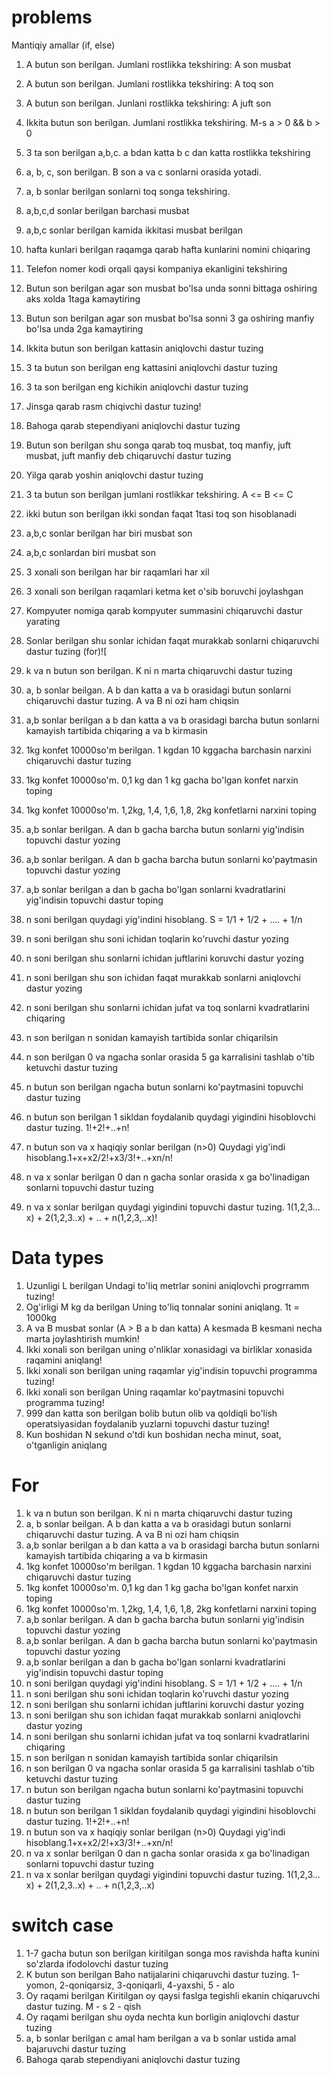 # problems
 Mantiqiy amallar (if, else)
1) A butun son berilgan. Jumlani rostlikka tekshiring: A son musbat
2) A butun son berilgan. Jumlani rostlikka tekshiring: A toq son
3) A butun son berilgan. Junlani rostlikka tekshiring: A juft son
4) Ikkita butun son berilgan. Jumlani rostlikka tekshiring. M-s a > 0 && b > 0
5) 3 ta son berilgan a,b,c. a bdan katta b c dan katta rostlikka tekshiring
6) a, b, c, son berilgan. B son a va c sonlarni orasida yotadi.
7) a, b sonlar berilgan sonlarni toq songa tekshiring.
8) a,b,c,d sonlar berilgan barchasi musbat
9) a,b,c sonlar berilgan kamida ikkitasi musbat berilgan
10) hafta kunlari berilgan raqamga qarab hafta kunlarini nomini chiqaring
11) Telefon nomer kodi orqali qaysi kompaniya ekanligini tekshiring
12) Butun son berilgan agar son musbat bo'lsa unda sonni bittaga oshiring aks xolda 1taga kamaytiring
13) Butun son berilgan agar son musbat bo'lsa sonni 3 ga oshiring manfiy bo'lsa unda 2ga kamaytiring
14) Ikkita butun son berilgan kattasin aniqlovchi dastur tuzing
15) 3 ta butun son berilgan eng kattasini aniqlovchi dastur tuzing
16) 3 ta son berilgan eng kichikin aniqlovchi dastur tuzing
17) Jinsga qarab rasm chiqivchi dastur tuzing!
18) Bahoga qarab stependiyani aniqlovchi dastur tuzing
19) Butun son berilgan shu songa qarab toq musbat, toq manfiy, juft musbat, juft manfiy deb chiqaruvchi dastur tuzing
20) Yilga qarab yoshin aniqlovchi dastur tuzing
21) 3 ta butun son berilgan jumlani rostlikkar tekshiring. A <= B <= C
22) ikki butun son berilgan ikki sondan faqat 1tasi toq son hisoblanadi
23) a,b,c sonlar berilgan har biri musbat son
24) a,b,c sonlardan biri musbat son
25) 3 xonali son berilgan har bir raqamlari har xil
26) 3 xonali son berilgan raqamlari ketma ket o'sib boruvchi joylashgan
27) Kompyuter nomiga qarab kompyuter summasini chiqaruvchi dastur yarating
28) Sonlar berilgan shu sonlar ichidan faqat murakkab sonlarni chiqaruvchi dastur tuzing (for)![

1) k va n butun son berilgan. K ni n marta chiqaruvchi dastur tuzing
2) a, b sonlar beilgan. A b dan katta a va b orasidagi butun sonlarni chiqaruvchi dastur tuzing. A va B ni ozi ham chiqsin
3) a,b sonlar berilgan a b dan katta a va b orasidagi barcha butun sonlarni kamayish tartibida chiqaring a va b kirmasin 
4) 1kg konfet 10000so'm berilgan. 1 kgdan 10 kggacha barchasin narxini chiqaruvchi dastur tuzing
5) 1kg konfet 10000so'm. 0,1 kg dan 1 kg gacha bo'lgan konfet narxin toping
6) 1kg konfet 10000so'm. 1,2kg, 1,4, 1,6, 1,8, 2kg konfetlarni narxini toping
7) a,b sonlar berilgan. A dan b gacha barcha butun sonlarni yig'indisin topuvchi dastur yozing
8) a,b sonlar berilgan. A dan b gacha barcha butun sonlarni ko'paytmasin topuvchi dastur yozing
9) a,b sonlar berilgan a dan b gacha bo'lgan sonlarni kvadratlarini yig'indisin topuvchi dastur toping
10) n soni berilgan quydagi yig'indini hisoblang. S = 1/1 + 1/2 + …. + 1/n
11) n soni berilgan shu soni ichidan toqlarin ko'ruvchi dastur yozing
12) n soni berilgan shu sonlarni ichidan juftlarini koruvchi dastur yozing
13) n soni berilgan shu son ichidan faqat murakkab sonlarni aniqlovchi dastur yozing
14) n soni berilgan shu sonlarni ichidan jufat va toq sonlarni kvadratlarini chiqaring
15) n son berilgan n sonidan kamayish tartibida sonlar chiqarilsin
16) n son berilgan 0 va ngacha sonlar orasida 5 ga karralisini tashlab o'tib ketuvchi dastur tuzing
17) n butun son berilgan ngacha butun sonlarni ko'paytmasini topuvchi dastur tuzing
18) n butun son berilgan 1 sikldan foydalanib quydagi yigindini hisoblovchi dastur tuzing. 1!+2!+..+n!
19) n butun son va x haqiqiy sonlar berilgan (n>0) Quydagi yig'indi hisoblang.1+x+x2/2!+x3/3!+..+xn/n!
20) n va x sonlar berilgan 0 dan n gacha sonlar orasida x ga bo'linadigan sonlarni topuvchi dastur tuzing
21) n va x sonlar berilgan quydagi yigindini topuvchi dastur tuzing. 1(1,2,3…x) + 2(1,2,3..x) + .. + n(1,2,3,..x)!
# Data types 
1) Uzunligi L berilgan Undagi to'liq metrlar sonini aniqlovchi progrramm tuzing!
2) Og'irligi M kg da berilgan Uning to'liq tonnalar sonini aniqlang. 1t = 1000kg
3) A va  B musbat sonlar (A > B a b dan katta) A kesmada B kesmani necha marta joylashtirish mumkin!
4) Ikki xonali son berilgan uning o'nliklar xonasidagi va birliklar xonasida raqamini aniqlang!
5) Ikki xonali son berilgan uning raqamlar yig'indisin topuvchi programma tuzing!
6) Ikki xonali son berilgan Uning raqamlar ko'paytmasini topuvchi programma tuzing!
7) 999 dan katta son berilgan bolib butun olib va qoldiqli bo'lish operatsiyasidan foydalanib yuzlarni topuvchi dastur tuzing!
8) Kun boshidan N sekund o'tdi kun boshidan necha minut, soat, o'tganligin aniqlang
# For
1) k va n butun son berilgan. K ni n marta chiqaruvchi dastur tuzing
2) a, b sonlar beilgan. A b dan katta a va b orasidagi butun sonlarni chiqaruvchi dastur tuzing. A va B ni ozi ham chiqsin
3) a,b sonlar berilgan a b dan katta a va b orasidagi barcha butun sonlarni kamayish tartibida chiqaring a va b kirmasin 
4) 1kg konfet 10000so'm berilgan. 1 kgdan 10 kggacha barchasin narxini chiqaruvchi dastur tuzing
5) 1kg konfet 10000so'm. 0,1 kg dan 1 kg gacha bo'lgan konfet narxin toping
6) 1kg konfet 10000so'm. 1,2kg, 1,4, 1,6, 1,8, 2kg konfetlarni narxini toping
7) a,b sonlar berilgan. A dan b gacha barcha butun sonlarni yig'indisin topuvchi dastur yozing
8) a,b sonlar berilgan. A dan b gacha barcha butun sonlarni ko'paytmasin topuvchi dastur yozing
9) a,b sonlar berilgan a dan b gacha bo'lgan sonlarni kvadratlarini yig'indisin topuvchi dastur toping
10) n soni berilgan quydagi yig'indini hisoblang. S = 1/1 + 1/2 + …. + 1/n
11) n soni berilgan shu soni ichidan toqlarin ko'ruvchi dastur yozing
12) n soni berilgan shu sonlarni ichidan juftlarini koruvchi dastur yozing
13) n soni berilgan shu son ichidan faqat murakkab sonlarni aniqlovchi dastur yozing
14) n soni berilgan shu sonlarni ichidan jufat va toq sonlarni kvadratlarini chiqaring
15) n son berilgan n sonidan kamayish tartibida sonlar chiqarilsin
16) n son berilgan 0 va ngacha sonlar orasida 5 ga karralisini tashlab o'tib ketuvchi dastur tuzing
17) n butun son berilgan ngacha butun sonlarni ko'paytmasini topuvchi dastur tuzing
18) n butun son berilgan 1 sikldan foydalanib quydagi yigindini hisoblovchi dastur tuzing. 1!+2!+..+n!
19) n butun son va x haqiqiy sonlar berilgan (n>0) Quydagi yig'indi hisoblang.1+x+x2/2!+x3/3!+..+xn/n!
20) n va x sonlar berilgan 0 dan n gacha sonlar orasida x ga bo'linadigan sonlarni topuvchi dastur tuzing
21) n va x sonlar berilgan quydagi yigindini topuvchi dastur tuzing. 1(1,2,3…x) + 2(1,2,3..x) + .. + n(1,2,3,..x)
# switch case
1) 1-7 gacha butun son berilgan kiritilgan songa mos ravishda hafta kunini so'zlarda ifodolovchi dastur tuzing
2) K butun son berilgan Baho natijalarini chiqaruvchi dastur tuzing. 1-yomon, 2-qoniqarsiz, 3-qoniqarli, 4-yaxshi, 5 - alo
3) Oy raqami berilgan Kiritilgan oy qaysi faslga tegishli ekanin chiqaruvchi dastur tuzing. M - s 2 - qish
4) Oy raqami berilgan shu oyda nechta kun borligin aniqlovchi dastur tuzing
5) a, b sonlar berilgan c amal ham berilgan a va b sonlar ustida amal bajaruvchi dastur tuzing
6) Bahoga qarab stependiyani aniqlovchi dastur tuzing
